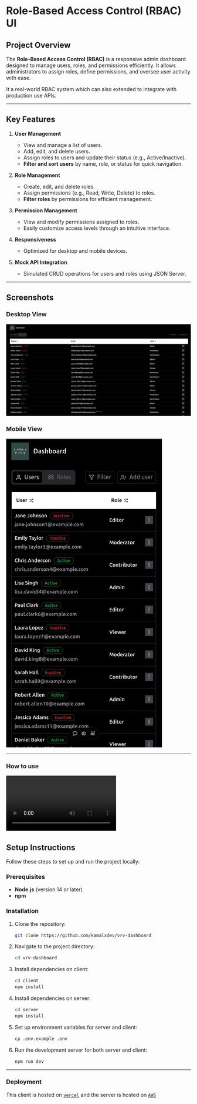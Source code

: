 # Role-Based Access Control (RBAC) UI

## Project Overview

The **Role-Based Access Control (RBAC)** is a responsive admin dashboard designed to manage users, roles, and permissions efficiently. It allows administrators to assign roles, define permissions, and oversee user activity with ease.

It a real-world RBAC system which can also extended to integrate with production use APIs.

---

## Key Features

1. **User Management**  
   - View and manage a list of users.  
   - Add, edit, and delete users.  
   - Assign roles to users and update their status (e.g., Active/Inactive). 
   - **Filter and sort users** by name, role, or status for quick navigation.
 

2. **Role Management**  
   - Create, edit, and delete roles.  
   - Assign permissions (e.g., Read, Write, Delete) to roles.
   - **Filter roles** by permissions for efficient management.


3. **Permission Management**  
   - View and modify permissions assigned to roles.  
   - Easily customize access levels through an intuitive interface.  

4. **Responsiveness**  
   - Optimized for desktop and mobile devices.  

5. **Mock API Integration**
   - Simulated CRUD operations for users and roles using JSON Server.  

---

## Screenshots

### Desktop View
![Desktop View](/public/assets/desktop.png)

### Mobile View
![Mobile View](/public/assets/mobile.png)

---

### How to use
![Watch this video](/public/assets/how-to-use.mp4)

## Setup Instructions

Follow these steps to set up and run the project locally:

### Prerequisites
- **Node.js** (version 14 or later)
- **npm** 

### Installation

1. Clone the repository:
   ```bash
   git clone https://github.com/kamalxdev/vrv-dashboard
   ```
2. Navigate to the project directory:
   ```bash
   cd vrv-dashboard
   ```
3. Install dependencies on client:
   ```bash
   cd client
   npm install
   ```
4. Install dependencies on server:
   ```bash
   cd server
   npm install
   ```
5. Set up environment variables for server and client:
   ```bash
   cp .env.example .env
   ```
6. Run the development server for both server and client:
   ```bash
   npm run dev
   ```
---

### Deployment

This client is hosted on [`vercel`](https://dashboard.kamalsingh.me/users) and the server is hosted on [`AWS`](https://api.dashboard.kamalsingh.me/api/v1/user)
